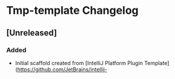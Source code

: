 <!-- Keep a Changelog guide -> https://keepachangelog.com -->

# Tmp-template Changelog

## [Unreleased]
### Added
- Initial scaffold created from [IntelliJ Platform Plugin Template](https://github.com/JetBrains/intellij-